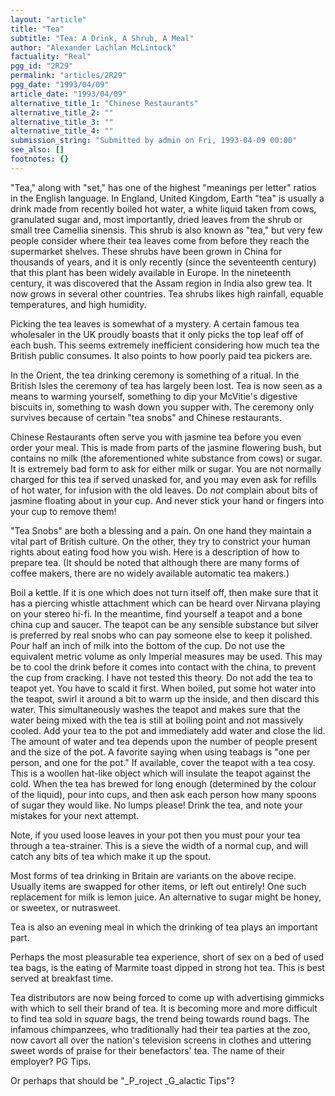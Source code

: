 ```yaml
---
layout: "article"
title: "Tea"
subtitle: "Tea: A Drink, A Shrub, A Meal"
author: "Alexander Lachlan McLintock"
factuality: "Real"
pgg_id: "2R29"
permalink: "articles/2R29"
pgg_date: "1993/04/09"
article_date: "1993/04/09"
alternative_title_1: "Chinese Restaurants"
alternative_title_2: ""
alternative_title_3: ""
alternative_title_4: ""
submission_string: "Submitted by admin on Fri, 1993-04-09 00:00"
see_also: []
footnotes: {}
---
```

<div>
<p>"Tea," along with "set," has one of the highest "meanings per letter" ratios in the English language. In England, United Kingdom, Earth "tea" is usually a drink made from recently boiled hot water, a white liquid taken from cows, granulated sugar and, most importantly, dried leaves from the shrub or small tree Camellia sinensis. This shrub is also known as "tea," but very few people consider where their tea leaves come from before they reach the supermarket shelves. These shrubs have been grown in China for thousands of years, and it is only recently (since the seventeenth century) that this plant has been widely available in Europe. In the nineteenth century, it was discovered that the Assam region in India also grew tea. It now grows in several other countries. Tea shrubs likes high rainfall, equable temperatures, and high humidity.</p>
<p>Picking the tea leaves is somewhat of a mystery. A certain famous tea wholesaler in the UK proudly boasts that it only picks the top leaf off of each bush. This seems extremely inefficient considering how much tea the British public consumes. It also points to how poorly paid tea pickers are.</p>
<p>In the Orient, the tea drinking ceremony is something of a ritual. In the British Isles the ceremony of tea has largely been lost. Tea is now seen as a means to warming yourself, something to dip your McVitie's digestive biscuits in, something to wash down you supper with. The ceremony only survives because of certain "tea snobs" and Chinese restaurants.</p>
<p>Chinese Restaurants often serve you with jasmine tea before you even order your meal. This is made from parts of the jasmine flowering bush, but contains no milk (the aforementioned white substance from cows) or sugar. It is extremely bad form to ask for either milk or sugar. You are not normally charged for this tea if served unasked for, and you may even ask for refills of hot water, for infusion with the old leaves. Do <em>not</em> complain about bits of jasmine floating about in your cup. And never stick your hand or fingers into your cup to remove them!</p>
<p>"Tea Snobs" are both a blessing and a pain. On one hand they maintain a vital part of British culture. On the other, they try to constrict your human rights about eating food how you wish. Here is a description of how to prepare tea. (It should be noted that although there are many forms of coffee makers, there are no widely available automatic tea makers.)</p>
<p>Boil a kettle. If it is one which does not turn itself off, then make sure that it has a piercing whistle attachment which can be heard over Nirvana playing on your stereo hi-fi. In the meantime, find yourself a teapot and a bone china cup and saucer. The teapot can be any sensible substance but silver is preferred by real snobs who can pay someone else to keep it polished. Pour half an inch of milk into the bottom of the cup. Do not use the equivalent metric volume as only Imperial measures may be used. This may be to cool the drink before it comes into contact with the china, to prevent the cup from cracking. I have not tested this theory. Do not add the tea to teapot yet. You have to scald it first. When boiled, put some hot water into the teapot, swirl it around a bit to warm up the inside, and then discard this water. This simultaneously washes the teapot and makes sure that the water being mixed with the tea is still at boiling point and not massively cooled. Add your tea to the pot and immediately add water and close the lid. The amount of water and tea depends upon the number of people present and the size of the pot. A favorite saying when using teabags is "one per person, and one for the pot." If available, cover the teapot with a tea cosy. This is a woollen hat-like object which will insulate the teapot against the cold. When the tea has brewed for long enough (determined by the colour of the liquid), pour into cups, and then ask each person how many spoons of sugar they would like. No lumps please! Drink the tea, and note your mistakes for your next attempt.</p>
<p>Note, if you used loose leaves in your pot then you must pour your tea through a tea-strainer. This is a sieve the width of a normal cup, and will catch any bits of tea which make it up the spout.</p>
<p>Most forms of tea drinking in Britain are variants on the above recipe. Usually items are swapped for other items, or left out entirely! One such replacement for milk is lemon juice. An alternative to sugar might be honey, or sweetex, or nutrasweet.</p>
<p>Tea is also an evening meal in which the drinking of tea plays an important part.</p>
<p>Perhaps the most pleasurable tea experience, short of sex on a bed of used tea bags, is the eating of Marmite toast dipped in strong hot tea. This is best served at breakfast time.</p>
<p>Tea distributors are now being forced to come up with advertising gimmicks with which to sell their brand of tea. It is becoming more and more difficult to find tea sold in <em>square</em> bags, the trend being towards round bags. The infamous chimpanzees, who traditionally had their tea parties at the zoo, now cavort all over the nation's television screens in clothes and uttering sweet words of praise for their benefactors' tea. The name of their employer? PG Tips.</p>
<p>Or perhaps that should be "_P_roject _G_alactic Tips"? <!--Amazon_CLS_IM_END--></p>
</div>

